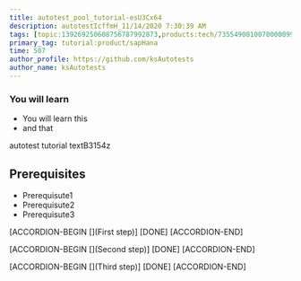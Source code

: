 ```yaml
---
title: autotest_pool_tutorial-esU3Cx64
description: autotestIcffmH_11/14/2020 7:30:39 AM
tags: [topic:139269250608756787992873,products:tech/73554900100700000996,tutorial:experience/advanced]
primary_tag: tutorial:product/sapHana
time: 507
author_profile: https://github.com/ksAutotests
author_name: ksAutotests
---
```

### You will learn
- You will learn this
- and that

autotest tutorial textB3154z

## Prerequisites
- Prerequisute1
- Prerequisute2
- Prerequisute3

[ACCORDION-BEGIN [](First step)]
[DONE]
[ACCORDION-END]

[ACCORDION-BEGIN [](Second step)]
[DONE]
[ACCORDION-END]

[ACCORDION-BEGIN [](Third step)]
[DONE]
[ACCORDION-END]

